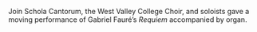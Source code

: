 Join Schola Cantorum, the West Valley College Choir, and soloists gave a moving performance of Gabriel Faur&eacute;&rsquo;s _Requiem_ accompanied by organ. 
